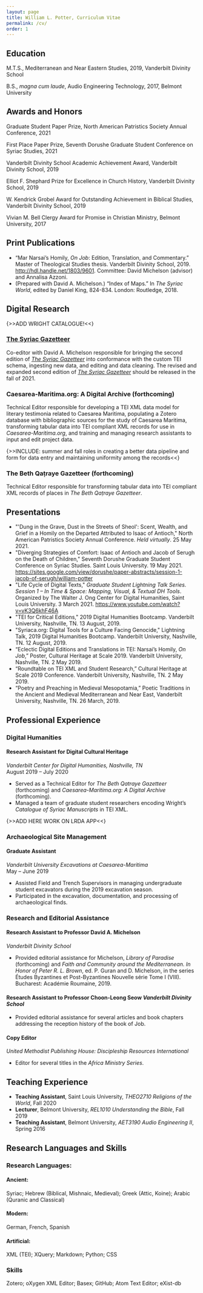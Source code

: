 ```yaml
---
layout: page
title: William L. Potter, Curriculum Vitae
permalink: /cv/
order: 1
---
```

## Education

M.T.S., Mediterranean and Near Eastern Studies, 2019, Vanderbilt Divinity School

B.S., _magna cum laude_, Audio Engineering Technology, 2017, Belmont University


## Awards and Honors

Graduate Student Paper Prize, North American Patristics Society Annual Conference, 2021

First Place Paper Prize, Seventh Dorushe Graduate Student Conference on Syriac Studies, 2021

Vanderbilt Divinity School Academic Achievement Award, Vanderbilt Divinity School, 2019

Elliot F. Shephard Prize for Excellence in Church History, Vanderbilt Divinity School, 2019

W. Kendrick Grobel Award for Outstanding Achievement in Biblical Studies, Vanderbilt Divinity School, 2019

Vivian M. Bell Clergy Award for Promise in Christian Ministry, Belmont University, 2017

## Print Publications

- “Mar Narsai’s Homily, _On Job_: Edition, Translation, and Commentary.” Master of Theological Studies thesis. Vanderbilt Divinity School, 2019. http://hdl.handle.net/1803/9601. Committee: David Michelson (advisor) and Annalisa Azzoni.
- (Prepared with David A. Michelson.) “Index of Maps.” In _The Syriac World_, edited by Daniel King, 824-834. London: Routledge, 2018.


## Digital Research

{>>ADD WRIGHT CATALOGUE!<<}

### [The Syriac Gazetteer](http://syriaca.org/geo)

Co-editor with David A. Michelson responsible for bringing the second edition of _[The Syriac Gazetteer](http://syriaca.org/geo)_ into conformance with the custom TEI schema, ingesting new data, and editing and data cleaning. The revised and expanded second edition of _[The Syriac Gazetteer](http://syriaca.org/geo)_ should be released in the fall of 2021.

### Caesarea-Maritima.org: A Digital Archive (forthcoming)

Technical Editor responsible for developing a TEI XML data model for literary testimonia related to Caesarea Maritima, populating a Zotero database with bibliographic sources for the study of Caesarea Maritima, transforming tabular data into TEI compliant XML records for use in _Caesarea-Maritima.org_, and training and managing research assistants to input and edit project data.

{>>INCLUDE: summer and fall roles in creating a better data pipeline and form for data entry and maintaining uniformity among the records<<}

### The Beth Qaṭraye Gazetteer (forthcoming)

Technical Editor responsible for transforming tabular data into TEI compliant XML records of places in _The Beth Qaṭraye Gazetteer_.

## Presentations

- "'Dung in the Grave, Dust in the Streets of Sheol': Scent, Wealth, and Grief in a Homily on the Departed Attributed to Isaac of Antioch," North American Patristics Society Annual Conference. _Held virtually_. 25 May 2021.
- "Diverging Strategies of Comfort: Isaac of Antioch and Jacob of Serugh on the Death of Children," Seventh Dorushe Graduate Student Conference on Syriac Studies. Saint Louis University. 19 May 2021. https://sites.google.com/view/dorushe/paper-abstracts/session-1-jacob-of-serugh/william-potter
- "Life Cycle of Digital Texts," _Graduate Student Lightning Talk Series. Session 1 – In Time & Space: Mapping, Visual, & Textual DH Tools_. Organized by The Walter J. Ong Center for Digital Humanities, Saint Louis University. 3 March 2021. https://www.youtube.com/watch?v=vK3Q6khF46A
- "TEI for Critical Editions," 2019 Digital Humanities Bootcamp. Vanderbilt University, Nashville, TN. 13 August, 2019.
- "Syriaca.org: Digital Tools for a Culture Facing Genocide," Lightning Talk, 2019 Digital Humanities Bootcamp. Vanderbilt University, Nashville, TN. 12 August, 2019.
- “Eclectic Digital Editions and Translations in TEI: Narsai’s Homily, *On Job*,” Poster, Cultural Heritage at Scale 2019. Vanderbilt University, Nashville, TN. 2 May 2019.
- “Roundtable on TEI XML and Student Research,” Cultural Heritage at Scale 2019 Conference. Vanderbilt University, Nashville, TN. 2 May 2019.
- “Poetry and Preaching in Medieval Mesopotamia,” Poetic Traditions in the Ancient and Medieval Mediterranean and Near East, Vanderbilt University, Nashville, TN. 26 March, 2019.

## Professional Experience

### Digital Humanities

#### Research Assistant for Digital Cultural Heritage
_Vanderbilt Center for Digital Humanities, Nashville, TN_ <br/>August 2019 – July 2020

- Served as a Technical Editor for _The Beth Qatraye Gazetteer_ (forthcoming) and _Caesarea-Maritima.org: A Digital Archive_ (forthcoming).
- Managed a team of graduate student researchers encoding Wright’s *Catalogue of Syriac Manuscripts* in TEI XML.

{>>ADD HERE WORK ON LRDA APP<<}

### Archaeological Site Management

#### Graduate Assistant
_Vanderbilt University Excavations at Caesarea-Maritima_<br/>May – June 2019

- Assisted Field and Trench Supervisors in managing undergraduate student excavators during the 2019 excavation season.
- Participated in the excavation, documentation, and processing of archaeological finds.

### Research and Editorial Assistance
#### Research Assistant to Professor David A. Michelson
_Vanderbilt Divinity School_

- Provided editorial assistance for Michelson, _Library of Paradise_ (forthcoming) and *Faith and Community around the Mediterranean. In Honor of Peter R. L. Brown*, ed. P. Guran and D. Michelson, in the series Études Byzantines et Post-Byzantines Nouvelle série Tome I (VIII). Bucharest: Académie Roumaine, 2019.

#### Research Assistant to Professor Choon-Leong Seow _Vanderbilt Divinity School_

- Provided editorial assistance for several articles and book chapters addressing the reception history of the book of Job.

#### Copy Editor
_United Methodist Publishing House: Discipleship Resources International_

- Editor for several titles in the _Africa Ministry Series_.

## Teaching Experience
- **Teaching Assistant**, Saint Louis University, _THEO2710 Religions of the World_, Fall 2020
- **Lecturer**, Belmont University, *REL1010 Understanding the Bible*, Fall 2019
- **Teaching Assistant**, Belmont University, *AET3190 Audio Engineering II*, Spring 2016

## Research Languages and Skills

### Research Languages:

#### Ancient:
Syriac; Hebrew (Biblical, Mishnaic, Medieval); Greek (Attic, Koine); Arabic (Quranic and Classical)

#### Modern:
German, French, Spanish

#### Artificial:
XML (TEI); XQuery; Markdown; Python; CSS

### Skills
Zotero; oXygen XML Editor; Basex; GitHub; Atom Text Editor; eXist-db
